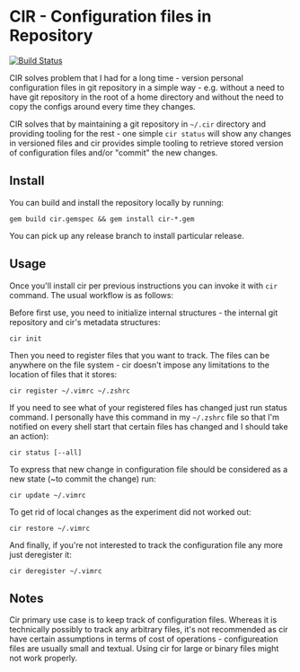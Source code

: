 CIR - Configuration files in Repository
=======================================

[![Build Status](https://travis-ci.org/jarcec/cir.svg?branch=master)](https://travis-ci.org/jarcec/cir)

CIR solves problem that I had for a long time - version personal configuration files in git repository in a simple way - e.g. without a need to have git repository in the root of a home directory and without the need to copy the configs around every time they changes.

CIR solves that by maintaining a git repository in ``~/.cir`` directory and providing tooling for the rest - one simple ``cir status`` will show any changes in versioned files and cir provides simple tooling to retrieve stored version of configuration files and/or "commit" the new changes.

Install
-------

You can build and install the repository locally by running:

    gem build cir.gemspec && gem install cir-*.gem

You can pick up any release branch to install particular release.

Usage
-----

Once you'll install cir per previous instructions you can invoke it with ``cir`` command. The usual workflow is as follows:

Before first use, you need to initialize internal structures - the internal git repository and cir's metadata structures:

    cir init

Then you need to register files that you want to track. The files can be anywhere on the file system - cir doesn't impose any limitations to the location of files that it stores:

    cir register ~/.vimrc ~/.zshrc

If you need to see what of your registered files has changed just run status command. I personally have this command in my ``~/.zshrc`` file so that I'm notified on every shell start that certain files has changed and I should take an action):

    cir status [--all]

To express that new change in configuration file should be considered as a new state (~to commit the change) run:

    cir update ~/.vimrc

To get rid of local changes as the experiment did not worked out:

    cir restore ~/.vimrc

And finally, if you're not interested to track the configuration file any more just deregister it:

    cir deregister ~/.vimrc

Notes
-----

Cir primary use case is to keep track of configuration files. Whereas it is technically possibly to track any arbitrary files, it's not recommended as cir have certain assumptions in terms of cost of operations - configureation files are usually small and textual. Using cir for large or binary files might not work properly.
